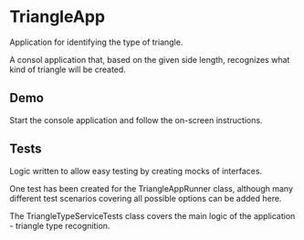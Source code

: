 
# TriangleApp

Application for identifying the type of triangle.

A consol application that, based on the given side length, recognizes what kind of triangle will be created.

## Demo

Start the console application and follow the on-screen instructions.

## Tests

Logic written to allow easy testing by creating mocks of interfaces.

One test has been created for the TriangleAppRunner class, although many different test scenarios covering all possible options can be added here.

The TriangleTypeServiceTests class covers the main logic of the application - triangle type recognition.
